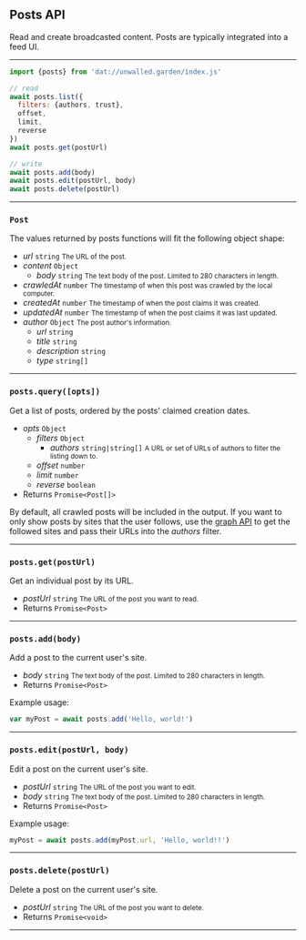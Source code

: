 ## Posts API

Read and create broadcasted content. Posts are typically integrated into a feed UI.

---

```js
import {posts} from 'dat://unwalled.garden/index.js'

// read
await posts.list({
  filters: {authors, trust},
  offset,
  limit,
  reverse
})
await posts.get(postUrl)

// write
await posts.add(body)
await posts.edit(postUrl, body)
await posts.delete(postUrl)
```

---

### `Post`

The values returned by posts functions will fit the following object shape:

  - <var>url</var> `string` <small>The URL of the post.</small>
  - <var>content</var> `Object`
    - <var>body</var> `string` <small>The text body of the post. Limited to 280 characters in length.</small>
  - <var>crawledAt</var> `number` <small>The timestamp of when this post was crawled by the local computer.</small>
  - <var>createdAt</var> `number` <small>The timestamp of when the post claims it was created.</small>
  - <var>updatedAt</var> `number` <small>The timestamp of when the post claims it was last updated.</small>
  - <var>author</var> `Object` <small>The post author's information.</small>
    - <var>url</var> `string`
    - <var>title</var> `string`
    - <var>description</var> `string`
    - <var>type</var> `string[]`

---

### `posts.query([opts])`

Get a list of posts, ordered by the posts' claimed creation dates.

  - <var>opts</var> `Object`
    - <var>filters</var> `Object`
      - <var>authors</var> `string|string[]` <small>A URL or set of URLs of authors to filter the listing down to.</small>
    - <var>offset</var> `number`
    - <var>limit</var> `number`
    - <var>reverse</var> `boolean`
  - Returns `Promise<Post[]>`

By default, all crawled posts will be included in the output. If you want to only show posts by sites that the user follows, use the [graph API](./graph) to get the followed sites and pass their URLs into the <var>authors</var> filter.

---

### `posts.get(postUrl)`

Get an individual post by its URL.

  - <var>postUrl</var> `string` <small>The URL of the post you want to read.</small>
  - Returns `Promise<Post>`

---

### `posts.add(body)`

Add a post to the current user's site.

  - <var>body</var> `string` <small>The text body of the post. Limited to 280 characters in length.</small>
  - Returns `Promise<Post>`

Example usage:

```js
var myPost = await posts.add('Hello, world!')
```

---

### `posts.edit(postUrl, body)`

Edit a post on the current user's site.

  - <var>postUrl</var> `string` <small>The URL of the post you want to edit.</small>
  - <var>body</var> `string` <small>The text body of the post. Limited to 280 characters in length.</small>
  - Returns `Promise<Post>`

Example usage:

```js
myPost = await posts.add(myPost.url, 'Hello, world!!')
```

---

### `posts.delete(postUrl)`

Delete a post on the current user's site.

  - <var>postUrl</var> `string` <small>The URL of the post you want to delete.</small>
  - Returns `Promise<void>`

---